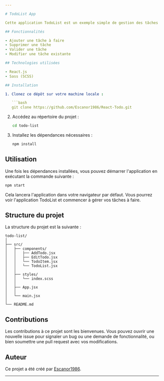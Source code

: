 ```yaml
---

# TodoList App

Cette application TodoList est un exemple simple de gestion des tâches à faire. Elle vous permet d'ajouter, de supprimer, de valider et de modifier des tâches.

## Fonctionnalités

- Ajouter une tâche à faire
- Supprimer une tâche
- Valider une tâche
- Modifier une tâche existante

## Technologies utilisées

- React.js
- Sass (SCSS)

## Installation

1. Clonez ce dépôt sur votre machine locale :

   ```bash
   git clone https://github.com/Escanor1986/React-Todo.git
   ```

2. Accédez au répertoire du projet :

   ```bash
   cd todo-list
   ```

3. Installez les dépendances nécessaires :

   ```bash
   npm install
   ```

## Utilisation

Une fois les dépendances installées, vous pouvez démarrer l'application en exécutant la commande suivante :

```bash
npm start
```

Cela lancera l'application dans votre navigateur par défaut. Vous pourrez voir l'application TodoList et commencer à gérer vos tâches à faire.

## Structure du projet

La structure du projet est la suivante :

```
todo-list/
│
├── src/
│   ├── components/
│   │   ├── AddTodo.jsx
│   │   ├── EditTodo.jsx
│   │   └── TodoItem.jsx
│   │   └── TodoList.jsx
│   │
│   ├── styles/
│   │   └── index.scss
│   │
│   ├── App.jsx
│   │
│   └── main.jsx
│
└── README.md
```

## Contributions

Les contributions à ce projet sont les bienvenues. Vous pouvez ouvrir une nouvelle issue pour signaler un bug ou une demande de fonctionnalité, ou bien soumettre une pull request avec vos modifications.

## Auteur

Ce projet a été créé par [Escanor1986](https://github.com/Escanor1986).

---
```

